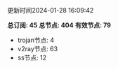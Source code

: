 更新时间2024-01-28 16:09:42

**总订阅: 45**
**总节点: 404**
**有效节点: 79**
- trojan节点: 4
- v2ray节点: 63
- ss节点: 12
